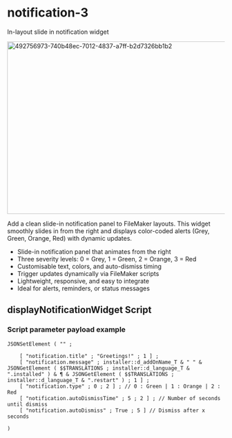 # notification-3
In-layout slide in notification widget

<img width="600" height="400" alt="492756973-740b48ec-7012-4837-a7ff-b2d7326bb1b2" src="https://github.com/user-attachments/assets/778b71a8-12d3-4537-84e2-fd2deca63ac8" />

Add a clean slide-in notification panel to FileMaker layouts. This widget smoothly slides in from the right and displays color-coded alerts (Grey, Green, Orange, Red) with dynamic updates.
- Slide-in notification panel that animates from the right
- Three severity levels: 0 = Grey, 1 = Green, 2 = Orange, 3 = Red
- Customisable text, colors, and auto-dismiss timing
- Trigger updates dynamically via FileMaker scripts
- Lightweight, responsive, and easy to integrate
- Ideal for alerts, reminders, or status messages

## displayNotificationWidget Script

### Script parameter payload example
```
JSONSetElement ( "" ; 

	[ "notification.title" ; "Greetings!" ; 1 ] ;
	[ "notification.message" ; installer::d_addOnName_T & " " & JSONGetElement ( $$TRANSLATIONS ; installer::d_language_T & ".installed" ) & ¶ & JSONGetElement ( $$TRANSLATIONS ; installer::d_language_T & ".restart" ) ; 1 ] ;
	[ "notification.type" ; 0 ; 2 ] ; // 0 : Green | 1 : Orange | 2 : Red
	[ "notification.autoDismissTime" ; 5 ; 2 ] ; // Number of seconds until dismiss
	[ "notification.autoDismiss" ; True ; 5 ] // Dismiss after x seconds

)
```